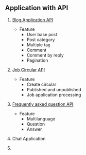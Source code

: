 ## Application with API

1. [Blog Application API](https://github.com/devxhubcom/Django-example-project/blob/dev/blogs)

   - Feature
     - User base post
     - Post category
     - Multiple tag
     - Comment
     - Comment by reply
     - Pagination

2. [Job Circular API](https://github.com/devxhubcom/Django-example-project/blob/dev/jobs/README.md)

   - Feature
     - Create circular
     - Published and unpublished
     - Job application processing

3. [Frequently asked question API](https://github.com/devxhubcom/Django-example-project/blob/dev/faqs/README.md)

   - Feature
     - Multilanguage
     - Question
     - Answer

4. Chat Application
5.

